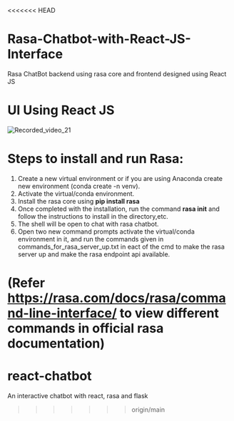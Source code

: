 <<<<<<< HEAD
# Rasa-Chatbot-with-React-JS-Interface
Rasa ChatBot backend using rasa core and frontend designed using React JS 

# UI Using React JS

![Recorded_video_21](https://user-images.githubusercontent.com/42066122/148644478-5dceb273-fc56-4f6c-9589-ec3156164279.gif)

# Steps to install and run Rasa:
1) Create a new virtual environment or if you are using Anaconda create new environment (conda create -n venv).
2) Activate the virtual/conda environment.
3) Install the rasa core using <b>pip install rasa</b>
4) Once completed with the installation, run the command <b>rasa init</b> and follow the instructions to install in the directory,etc.
5) The shell will be open to chat with rasa chatbot.
6) Open two new command prompts activate the virtual/conda environment in it, and run the commands given in commands_for_rasa_server_up.txt in eact of the cmd to make the rasa server up and make the rasa endpoint api available.

(Refer https://rasa.com/docs/rasa/command-line-interface/ to view different commands in official rasa documentation)
=======
# react-chatbot
An interactive chatbot with react, rasa and flask
>>>>>>> origin/main
